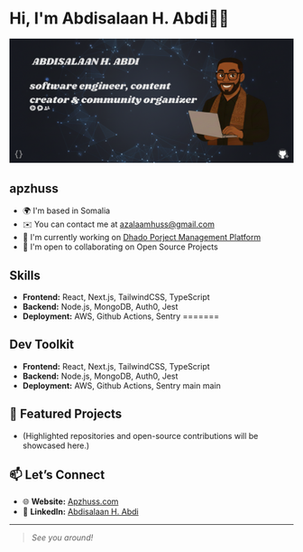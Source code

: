 # Hi, I'm Abdisalaan H. Abdi👋🏾

![banner that says APZHUSS - software engineer, content creator and community organizer alongside a cartoon illustration of APZ.](https://github.com/ApzHuss/ApzHuss/blob/main/Assets/cover.png?raw=true)

apzhuss
---

* 🌍  I'm based in Somalia
* ✉️  You can contact me at [azalaamhuss@gmail.com](mailto:azalaamhuss@gmail.com)
* 🚀  I'm currently working on [Dhado Porject Management Platform](http://404)
* 🤝  I'm open to collaborating on Open Source Projects

## Skills

* **Frontend:** React, Next.js, TailwindCSS, TypeScript
* **Backend:** Node.js, MongoDB, Auth0, Jest
* **Deployment:** AWS, Github Actions, Sentry
=======
## Dev Toolkit
- **Frontend:** React, Next.js, TailwindCSS, TypeScript
- **Backend:** Node.js, MongoDB, Auth0, Jest
- **Deployment:** AWS, Github Actions, Sentry
main
main

## 🚀 Featured Projects

* (Highlighted repositories and open-source contributions will be showcased here.)

## 📫 Let’s Connect

* 🌐 **Website:** [Apzhuss.com](https://404/)
* 💼 **LinkedIn:** [Abdisalaan H. Abdi](https://www.linkedin.com/in/abdisalaan-hussein-abdi-34057436b/)

---

> *See you around!*

